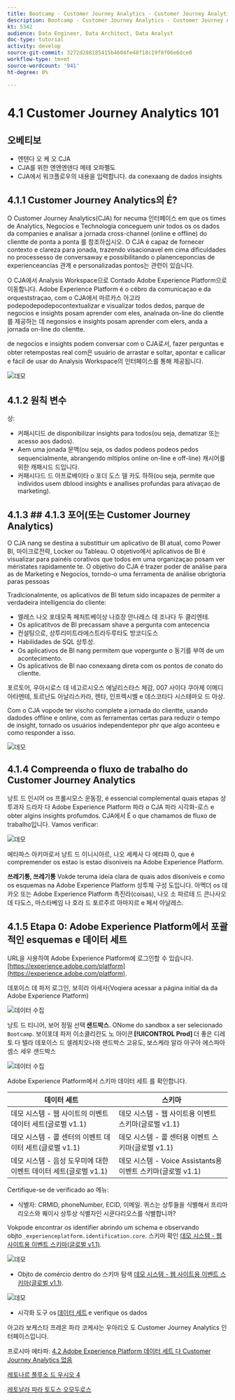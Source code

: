 ```yaml
---
title: Bootcamp - Customer Journey Analytics - Customer Journey Analytics 101 - 브라질
description: Bootcamp - Customer Journey Analytics - Customer Journey Analytics 101 - 브라질
kt: 5342
audience: Data Engineer, Data Architect, Data Analyst
doc-type: tutorial
activity: develop
source-git-commit: 3272d288185415b4604fe48f18c19f8f06e6dce0
workflow-type: tm+mt
source-wordcount: '941'
ht-degree: 0%

---
```


# 4.1 Customer Journey Analytics 101

## 오베티보

- 엔텐다 오 케 오 CJA
- CJA를 위한 엔엔엔덴다 메테 오파펠도
- CJA에서 워크플로우의 내용을 입력합니다. da conexaang de dados insights

## 4.1.1 Customer Journey Analytics의 É?

O Customer Journey Analytics(CJA) for necuma 인터페이스 em que os times de Analytics, Negocios e Technologia conceguem unir todos os os dados da companies e analisar a jornada cross-channel (online e offline) do clientte de ponta a ponta 를 참조하십시오. O CJA é capaz de fornecer contexto e clareza para jonada, trazendo visacionavel em cima dificuldades no processesso de conversaway e possibilitando o planenceponcias de experienceancias 관계 e personalizadas pontos는 관련이 있습니다.

O CJA에서 Analysis Workspace으로 Contado Adobe Experience Platform으로 이동합니다. Adobe Experience Platform é o cébro da comunicaçao e da orqueststraçao, com o CJA에서 마르카스 아고라 podepodepodepocontextualizar e visualizar todos dedos, parque de negocios e insights posam aprender com eles, analnada on-line do clientte를 제공하는 데 negonsios e insights posam aprender com elers, anda a jornada on-line do clientte.

de negocios e insights podem conversar com o CJA로서, fazer perguntas e obter retempostas real com은 usuário de arrastar e soltar, apontar e callicar e fácil de usar do Analysis Workspace의 인터페이스를 통해 제공됩니다.

![데모](./images/cja-adv-analysis1.png)

## 4.1.2 원칙 변수

상:

- 커패시디드 de disponibilizar insights para todos(ou seja, dematizar 또는 acesso aos dados).
- Aem uma jonada 문맥(ou seja, os dados podeos podeos pedos sequencialmente, abrangendo mltiplos online on-line e off-line) 캐시어를 위한 캐패시드 드입니다.
- 커패시다드 드 아프로베이타 o 포더 도스 델 카도 하하(ou seja, permite que individos usem dblood insights e anallises profundas para ativaçao de marketing).

## 4.1.3 ## 4.1.3 포어(또는 Customer Journey Analytics)

O CJA nang se destina a substittuir um aplicativo de BI atual, como Power BI, 마이크로전략, Locker ou Tableau. O objetivo에서 aplicativos de BI é visualizar para painéis corativos que todos em uma organizaçao posam ver méristates rapidamente te. O objetivo do CJA é trazer poder de análise para as de Marketing e Negocios, torndo-o uma ferramenta de análise obrigtoria paras pessoas



Tradicionalmente, os aplicativos de BI tetum sido incapazes de permiter a verdadeira intelligencia do cliente:

- 엘레스 나오 포데모족 페처트베이상 나흐장 안나레스 데 조나다 두 클리엔테.
- Os aplicatitvos de BI precassam shave a pergunta com antecencia
- 컨설팅으로, 상투리미트라에스트라두루타도 방코디도스
- Habilidades de SQL 상투성.
- Os aplicativos de BI nang permitem que vopergunte o 동기를 부여 de um acontecimento.
- Os aplicativos de BI nao conexaang direta com os pontos de conato do clientte.

포르토어, 우아시로스 데 네고르시오스 에날리스타스 체감, 007 사이다 쿠아제 이메디아타멘테, 토르난도 아날리스카라, 렌타, 인프렉시벨 e 데스코타다 시스테마오 드 아상.

Com o CJA vopode ter vischo complete a jornada do clientte, usando dadodes offline e online, com as ferramentas certas para reduzir o tempo de insight, tornado os usuários independentepor phr que algo aconteeu e como responder a isso.

![데모](./images/cja-use-case.png)

## 4.1.4 Compreenda o fluxo de trabalho do Customer Journey Analytics

낭트 드 인시어 os 프롤시모스 운동장, é essencial complemental quais etapas 상투과자 드라자 다 Adobe Experience Platform 파라 o CJA 파라 시각화-로스 e obter algins insights profumdos. CJA에서 É o que chamamos de fluxo de trabalho입니다. Vamos verificar:

![데모](./images/cja-work-flow.jpg)

에타파스 아키마로서 낭트 드 이니시아르, 나오 세케사 다 에타파 0, que é compremender os estao is estao disoniveis na Adobe Experience Platform.

**쓰레기통, 쓰레기통** Vokde teruma ideia clara de quais ados disoniveis e como os esquemas na Adobe Experience Platform 상투체 구성 도입니다. 아멕더 os 데카오 또는 Adobe Experience Platform 촉진라(coisas), 나오 소 파르테 드 콘나사오 데 다도스, 마스타베임 나 호라 드 포르주르 아마지르 e 페서 아날레스.

## 4.1.5 Etapa 0: Adobe Experience Platform에서 포괄적인 esquemas e 데이터 세트

URL을 사용하여 Adobe Experience Platform에 로그인할 수 있습니다. [https://experience.adobe.com/platform](https://experience.adobe.com/platform).

데포이스 데 파저 로그인, 보히라 아세사(Voqiera acessar a página initial da da Adobe Experience Platform)

![데이터 수집](../uc1/images/home.png)

낭트 드 티니어, 보어 정밀 선택 **샌드박스**. ONome do sandbox a ser selecionado ``Bootcamp``. 보이포데 파저 이소클리칸도 노 아이콘 **[!UICONTROL Prod]** 더 좋은 디레토 다 텔라 데포이스 드 셀레치오나와 샌드박스 고유도, 보스케라 알라 아구아 에스파아셈스 세우 샌드박스

![데이터 수집](../uc1/images/sb1.png)

Adobe Experience Platform에서 스키마 데이터 세트 를 확인합니다.

| 데이터 세트 | 스키마 |
| ----------------- |-------------| 
| 데모 시스템 - 웹 사이트의 이벤트 데이터 세트(글로벌 v1.1) | 데모 시스템 - 웹 사이트용 이벤트 스키마(글로벌 v1.1) |
| 데모 시스템 - 콜 센터의 이벤트 데이터 세트(글로벌 v1.1) | 데모 시스템 - 콜 센터용 이벤트 스키마(글로벌 v1.1) |
| 데모 시스템 - 음성 도우미에 대한 이벤트 데이터 세트(글로벌 v1.1) | 데모 시스템 - Voice Assistants용 이벤트 스키마(글로벌 v1.1) |

Certifique-se de verificado ao 메뉴:

- 식별자: CRMID, phoneNumber, ECID, 이메일. 퀴스는 상투들을 식별해서 프리마리오스와 퀘이시 상투상 식별자인 시쿤다리오스를 식별합니까?

Vokpode encontrar os identifier abrindo um schema e observando objto `_experienceplatform.identification.core`. 스키마 확인 [데모 시스템 - 웹 사이트용 이벤트 스키마(글로벌 v1.1)](https://experience.adobe.com/platform/schema).

![데모](./images/identity.png)

- Objto de comércio dentro do 스키마 탐색 [데모 시스템 - 웹 사이트용 이벤트 스키마(글로벌 v1.1)](https://experience.adobe.com/platform/schema).

![데모](./images/commerce.png)

- 시각화 도구 os [데이터 세트](https://experience.adobe.com/platform/dataset/browse?limit=50&amp;page=1&amp;sortDescending=1&amp;sortField=created) e verifique os dados

아고라 보케스타 프레온 파라 코케샤는 우아리오 도 Customer Journey Analytics 인터페이스입니다.

프로시마 에타파: [4.2 Adobe Experience Platform 데이터 세트 다 Customer Journey Analytics 없음](./ex2.md)

[레토나르 플루소 드 우시오 4](./uc4.md)

[레토날라 파라 토도스 오모두로스](../../overview.md)
